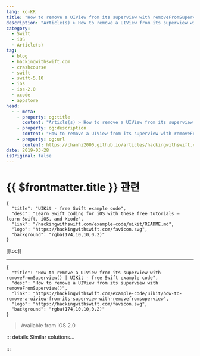 ```yaml
---
lang: ko-KR
title: "How to remove a UIView from its superview with removeFromSuperview()"
description: "Article(s) > How to remove a UIView from its superview with removeFromSuperview()"
category:
  - Swift
  - iOS
  - Article(s)
tag: 
  - blog
  - hackingwithswift.com
  - crashcourse
  - swift
  - swift-5.10
  - ios
  - ios-2.0
  - xcode
  - appstore
head:
  - - meta:
    - property: og:title
      content: "Article(s) > How to remove a UIView from its superview with removeFromSuperview()"
    - property: og:description
      content: "How to remove a UIView from its superview with removeFromSuperview()"
    - property: og:url
      content: https://chanhi2000.github.io/articles/hackingwithswift.com/example-code/uikit/how-to-remove-a-uiview-from-its-superview-with-removefromsuperview.html
date: 2019-03-28
isOriginal: false
---
```


# {{ $frontmatter.title }} 관련

```component VPCard
{
  "title": "UIKit - free Swift example code",
  "desc": "Learn Swift coding for iOS with these free tutorials – learn Swift, iOS, and Xcode",
  "link": "/hackingwithswift.com/example-code/uikit/README.md",
  "logo": "https://hackingwithswift.com/favicon.svg",
  "background": "rgba(174,10,10,0.2)"
}
```

[[toc]]

---

```component VPCard
{
  "title": "How to remove a UIView from its superview with removeFromSuperview() | UIKit - free Swift example code",
  "desc": "How to remove a UIView from its superview with removeFromSuperview()",
  "link": "https://hackingwithswift.com/example-code/uikit/how-to-remove-a-uiview-from-its-superview-with-removefromsuperview",
  "logo": "https://hackingwithswift.com/favicon.svg",
  "background": "rgba(174,10,10,0.2)"
}
```

> Available from iOS 2.0

<!-- TODO: 작성 -->

<!--
If you created a view dynamically and want it gone, it's a one-liner in Swift thanks to the `removeFromSuperview()` method. When you call this, the view gets removed immediately and possibly also destroyed – it will only be kept around if you have a reference to it elsewhere. Here's how it's done:

```swift
yourView.removeFromSuperview()
```

-->

::: details Similar solutions…

<!--
/example-code/uikit/how-to-mask-one-uiview-using-another-uiview">How to mask one UIView using another UIView 
/example-code/uikit/how-to-remove-cells-from-a-uitableview">How to remove cells from a UITableView 
/example-code/language/remove-all-instances-of-an-object-from-an-array">Remove all instances of an object from an array 
/example-code/strings/how-to-remove-a-prefix-from-a-string">How to remove a prefix from a string 
/example-code/language/how-to-remove-the-first-or-last-item-from-an-array">How to remove the first or last item from an array</a>
-->

:::


